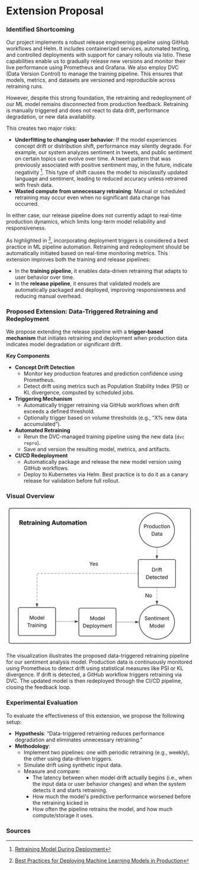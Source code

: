 # Extension Proposal

### Identified Shortcoming

Our project implements a robust release engineering pipeline using GitHub workflows and Helm. It includes containerized services, automated testing, and controlled deployments with support for canary rollouts via Istio. These capabilities enable us to gradually release new versions and monitor their live performance using Prometheus and Grafana. We also employ DVC (Data Version Control) to manage the training pipeline. This ensures that models, metrics, and datasets are versioned and reproducible across retraining runs. 

However, despite this strong foundation, the retraining and redeployment of our ML model remains disconnected from production feedback. Retraining is manually triggered and does not react to data drift, performance degradation, or new data availability.

This creates two major risks:
- **Underfitting to changing user behavior**: If the model experiences concept drift or distribution shift, performance may silently degrade. For example, our system analyzes sentiment in tweets, and public sentiment on certain topics can evolve over time. A tweet pattern that was previously associated with positive sentiment may, in the future, indicate negativity [^neptune]. This type of shift causes the model to misclassify updated language and sentiment, leading to reduced accuracy unless retrained with fresh data.
- **Wasted compute from unnecessary retraining**: Manual or scheduled retraining may occur even when no significant data change has occurred.

In either case, our release pipeline does not currently adapt to real-time production dynamics, which limits long-term model reliability and responsiveness.

As highlighted in [^medium], incorporating deployment triggers is considered a best practice in ML pipeline automation. Retraining and redeployment should be automatically initiated based on real-time monitoring metrics. This extension improves both the training and release pipelines:
- In the **training pipeline**, it enables data-driven retraining that adapts to user behavior over time.
- In the **release pipeline**, it ensures that validated models are automatically packaged and deployed, improving responsiveness and reducing manual overhead.

### Proposed Extension: Data-Triggered Retraining and Redeployment

We propose extending the release pipeline with a **trigger-based mechanism** that initiates retraining and deployment when production data indicates model degradation or significant drift.

**Key Components**
- **Concept Drift Detection**
    - Monitor key production features and prediction confidence using Prometheus.
    - Detect drift using metrics such as Population Stability Index (PSI) or KL divergence, computed by scheduled jobs.
- **Triggering Mechanism**
    - Automatically trigger retraining via GitHub workflows when drift exceeds a defined threshold.
    - Optionally trigger based on volume thresholds (e.g., “X% new data accumulated”).
- **Automated Retraining**
    - Rerun the DVC-managed training pipeline using the new data (`dvc repro`).
    - Save and version the resulting model, metrics, and artifacts.
- **CI/CD Redeployment**
    - Automatically package and release the new model version using GitHub workflows.
    - Deploy to Kubernetes via Helm. Best practice is to do it as a canary release for validation before full rollout.

### Visual Overview

![image info](visualization/extension.png)

The visualization illustrates the proposed data-triggered retraining pipeline for our sentiment analysis model. Production data is continuously monitored using Prometheus to detect drift using statistical measures like PSI or KL divergence. If drift is detected, a GitHub workflow triggers retraining via DVC. The updated model is then redeployed through the CI/CD pipeline, closing the feedback loop.

### Experimental Evaluation

To evaluate the effectiveness of this extension, we propose the following setup:
- **Hypothesis**: “Data-triggered retraining reduces performance degradation and eliminates unnecessary retraining.”
- **Methodology**:
    - Implement two pipelines: one with periodic retraining (e.g., weekly), the other using data-driven triggers.
    - Simulate drift using synthetic input data.
    - Measure and compare:
        - The latency between when model drift actually begins (i.e., when the input data or user behavior changes) and when the system detects it and starts retraining.
        - How much the model's predictive performance worsened before the retraining kicked in
        - How often the pipeline retrains the model, and how much compute/storage it uses.

### Sources

[^medium]: [Best Practices for Deploying Machine Learning Models in Production](https://medium.com/@nemagan/best-practices-for-deploying-machine-learning-models-in-production-10b690503e6d)

[^neptune]: [Retraining Model During Deployment](https://neptune.ai/blog/retraining-model-during-deployment-continuous-training-continuous-testing)